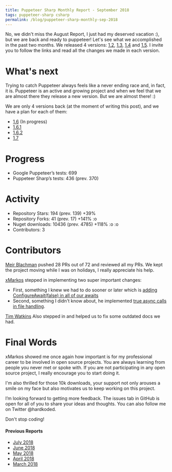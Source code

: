 ```yaml
---
title: Puppeteer Sharp Monthly Report - September 2018
tags: puppeteer-sharp csharp
permalink: /blog/puppeteer-sharp-monthly-sep-2018
---
```

 
No, we didn't miss the August Report, I just had my deserved vacation :), but we are back and ready to puppeteer!
Let's see what we accomplished in the past two months. We released 4 versions: [1.2](https://github.com/kblok/puppeteer-sharp/releases/tag/v1.2), [1.3](https://github.com/kblok/puppeteer-sharp/releases/tag/v1.3), [1.4](https://github.com/kblok/puppeteer-sharp/releases/tag/v1.4) and [1.5](https://github.com/kblok/puppeteer-sharp/releases/tag/v1.5). I invite you to follow the links and read all the changes we made in each version.

# What's next

Trying to catch Puppeteer always feels like a never ending race and, in fact, it is. Puppeteer is an active and growing project and when we feel that we are almost there they release a new version. But we are almost there! :)

We are only 4 versions back (at the moment of writing this post), and we have a plan for each of them:

* [1.6](https://github.com/kblok/puppeteer-sharp/projects/21) (In progress)
* [1.6.1](https://github.com/kblok/puppeteer-sharp/projects/22)
* [1.6.2](https://github.com/kblok/puppeteer-sharp/projects/23)
* [1.7](https://github.com/kblok/puppeteer-sharp/projects/24)

# Progress

* Google Puppeteer’s tests: 699
* Puppeteer Sharp’s tests: 436 (prev. 370)

# Activity 

* Repository Stars: 194 (prev. 139) +39%
* Repository Forks: 41 (prev. 17) +141% :o
* Nuget downloads: 10436 (prev. 4785) +118% :o :o
* Contributors: 3

# Contributors

[Meir Blachman](https://www.twitter.com/MeirBlachman) pushed 28 PRs out of 72 and reviewed all my PRs. We kept the project moving while I was on holidays, I really appreciate his help.

[xMarkos](https://github.com/xMarkos) stepped in implementing two super important changes:
 * First, something I knew we had to do sooner or later which is [adding ConfigureAwait(false) in all of our awaits](https://github.com/kblok/puppeteer-sharp/pull/525)
* Second, something I didn't know about, he implemented [true async calls in file handling](https://github.com/kblok/puppeteer-sharp/pull/526).

[Tim Watkins](https://github.com/jankcat) Also stepped in and helped us to fix some outdated docs we had.

# Final Words

xMarkos showed me once again how important is for my professional career to be involved in open source projects. You are always learning from people you never met or spoke with. If you are not participating in any open source project, I really encourage you to start doing it.

I'm also thrilled for those 10k downloads, your support not only arouses a smile on my face but also motivates us to keep working on this project.

I’m looking forward to getting more feedback. The issues tab in GitHub is open for all of you to share your ideas and thoughts. You can also follow me on Twitter @hardkoded.

Don't stop coding!

#### Previous Reports
 * [July 2018](https://www.hardkoded.com/blog/puppeteer-sharp-monthly-jul-2018)
 * [June 2018](https://www.hardkoded.com/blog/puppeteer-sharp-monthly-jun-2018)
 * [May 2018](https://www.hardkoded.com/blogs/puppeteer-sharp-monthly-may-2018)
 * [April 2018](https://www.hardkoded.com/blogs/puppeteer-sharp-monthly-april-2018)
 * [March 2018](https://www.hardkoded.com/blogs/puppeteer-sharp-monthly-march-2018)


